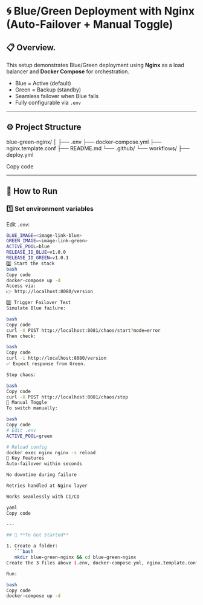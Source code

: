 # 🌀 Blue/Green Deployment with Nginx (Auto-Failover + Manual Toggle)

## 📋 Overview.
This setup demonstrates Blue/Green deployment using **Nginx** as a load balancer and **Docker Compose** for orchestration.

- Blue = Active (default)
- Green = Backup (standby)
- Seamless failover when Blue fails
- Fully configurable via `.env`

---

## ⚙️ Project Structure
blue-green-nginx/
│
├── .env
├── docker-compose.yml
├── nginx.template.conf
├── README.md
└── .github/
    └── workflows/
        ├── deploy.yml             
      
Copy code

---

## 🚀 How to Run

### 1️⃣ Set environment variables
Edit `.env`:
```bash
BLUE_IMAGE=<image-link-blue>
GREEN_IMAGE=<image-link-green>
ACTIVE_POOL=blue
RELEASE_ID_BLUE=v1.0.0
RELEASE_ID_GREEN=v1.0.1
2️⃣ Start the stack
bash
Copy code
docker-compose up -d
Access via:
👉 http://localhost:8080/version

3️⃣ Trigger Failover Test
Simulate Blue failure:

bash
Copy code
curl -X POST http://localhost:8081/chaos/start?mode=error
Then check:

bash
Copy code
curl -i http://localhost:8080/version
✅ Expect response from Green.

Stop chaos:

bash
Copy code
curl -X POST http://localhost:8081/chaos/stop
🔁 Manual Toggle
To switch manually:

bash
Copy code
# Edit .env
ACTIVE_POOL=green

# Reload config
docker exec nginx nginx -s reload
🧠 Key Features
Auto-failover within seconds

No downtime during failure

Retries handled at Nginx layer

Works seamlessly with CI/CD

yaml
Copy code

---

## 🧩 **To Get Started**

1. Create a folder:  
   ```bash
   mkdir blue-green-nginx && cd blue-green-nginx
Create the 3 files above (.env, docker-compose.yml, nginx.template.conf) and paste the code.

Run:

bash
Copy code
docker-compose up -d